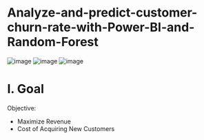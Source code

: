 # Analyze-and-predict-customer-churn-rate-with-Power-BI-and-Random-Forest
![image](https://github.com/user-attachments/assets/7f3aebb0-3adc-47e8-b65b-c70142a979e4)
![image](https://github.com/user-attachments/assets/3111a86d-b5b1-455d-b3d1-4b49df2407b7)
![image](https://github.com/user-attachments/assets/ca6cd96a-f78f-4ed1-9c2a-e40ccded972a)

# I. Goal
Objective:
- Maximize Revenue
- Cost of Acquiring New Customers
